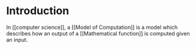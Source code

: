 
# Introduction 
In [[computer science]], a [[Model of Computation]] is a model which describes how an output of a [[Mathematical function]] is computed given an input.